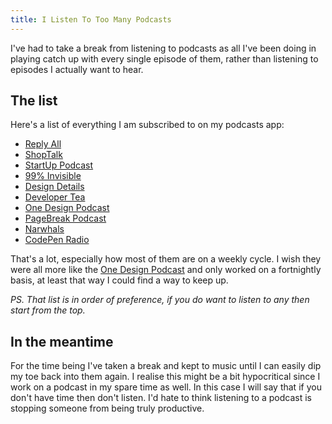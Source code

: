 ```yaml
---
title: I Listen To Too Many Podcasts
---
```


I've had to take a break from listening to podcasts as all I've been doing in playing catch up with every single episode of them, rather than listening to episodes I actually want to hear.
<!-- more -->

## The list

Here's a list of everything I am subscribed to on my podcasts app:

- [Reply All](https://gimletmedia.com/show/reply-all/)
- [ShopTalk](https://shoptalkshow.com/)
- [StartUp Podcast](https://gimletmedia.com/show/startup/)
- [99% Invisible](https://99percentinvisible.org/)
- [Design Details](https://www.designdetails.fm/)
- [Developer Tea](https://www.developertea.com/)
- [One Design Podcast](https://onedesign.guide/)
- [PageBreak Podcast](https://www.pagebreakpodcast.com/)
- [Narwhals](https://www.narwhals.cool/)
- [CodePen Radio](https://blog.codepen.io/radio/)

That's a lot, especially how most of them are on a weekly cycle. I wish they were all more like the [One Design Podcast](https://onedesign.guide/) and only worked on a fortnightly basis, at least that way I could find a way to keep up.

_PS. That list is in order of preference, if you do want to listen to any then start from the top._

## In the meantime

For the time being I've taken a break and kept to music until I can easily dip my toe back into them again. I realise this might be a bit hypocritical since I work on a podcast in my spare time as well. In this case I will say that if you don't have time then don't listen. I'd hate to think listening to a podcast is stopping someone from being truly productive.
